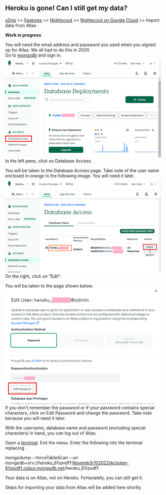 ## Heroku is gone! Can I still get my data?  
[xDrip](../../README.md) >> [Features](../Features_page) >> [Nightscout](../Nightscout_page) >> [Nightscout on Google Cloud](./GoogleCloud) >> Import data from Atlas  
  
**Work in progress**  

You will need the email address and password you used when you signed up for Atlas.  We all had to do this in 2020.  
Go to [mongodb](https://www.mongodb.com/home) and sign in.   
![](./images/Atlas_dbAccess.png)  
In the left pane, click on Database Access.  
  
You will be taken to the Database Access page.  Take note of the user name enclosed in orange in the following image.  You will need it later.  
![](./images/Atlas_dbAccess2.png)  
On the right, click on "Edit".  
  
You will ba taken to the page shown below.  
![](./images/Atlas_pass.png)  
If you don't remember the password or if your password contains special characters, click on Edit Password and change the password.  Take note because you will need it later.  
  
With the username, database name and password (excluding special characters) in hand, you can log out of Atlas.  
  
Open a [terminal](./Terminal.md).  Exit the menu.  Enter the following into the terminal replacing .
  
mongodump --forceTableScan --uri mongodb+srv://heroku_61rpvdf1:Novemb3r102022@cluster-61rpvdf1.csbuy.mongodb.net/heroku_61rpvdf1

Your data is on Atlas, not on Heroku.  Fortunately, you can still get it.  
  
Steps for importing your data from Atlas will be added here shortly.  
